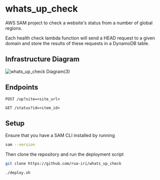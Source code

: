 # whats_up_check

AWS SAM project to check a website's status from a number of global regions.

Each health check lambda function will send a HEAD request to a given domain and store the results of these requests in a DynamoDB table. 


## Infrastructure Diagram

![whats_up_check Diagram(3)](https://github.com/user-attachments/assets/ee0b60ea-f8e3-43fe-9075-d078e13e65f5)



## Endpoints 

`POST /up?site=<site_url>`


`GET /status?id=<item_id>`




## Setup

Ensure that you have a SAM CLI installed by running

```bash
sam --version
```

Then clone the repository and run the deployment script

```bash
git clone https://github.com/rua-iri/whats_up_check

./deploy.sh
```
